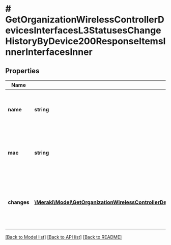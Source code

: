 # # GetOrganizationWirelessControllerDevicesInterfacesL3StatusesChangeHistoryByDevice200ResponseItemsInnerInterfacesInner

## Properties

Name | Type | Description | Notes
------------ | ------------- | ------------- | -------------
**name** | **string** | The name of the wireless LAN controller interface | [optional]
**mac** | **string** | The MAC address of the wireless LAN controller interface | [optional]
**changes** | [**\Meraki\Model\GetOrganizationWirelessControllerDevicesInterfacesL2StatusesChangeHistoryByDevice200ResponseItemsInnerInterfacesInnerChangesInner[]**](GetOrganizationWirelessControllerDevicesInterfacesL2StatusesChangeHistoryByDevice200ResponseItemsInnerInterfacesInnerChangesInner.md) | The statuses of layer 3 interfaces of the wireless LAN controller | [optional]

[[Back to Model list]](../../README.md#models) [[Back to API list]](../../README.md#endpoints) [[Back to README]](../../README.md)
